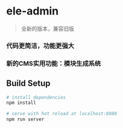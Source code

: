 # ele-admin

> 全新的版本，兼容旧版

### 代码更简洁，功能更强大
### 新的CMS实用功能：模块生成系统

## Build Setup

``` bash
# install dependencies
npm install

# serve with hot reload at localhost:8080
npm run server
